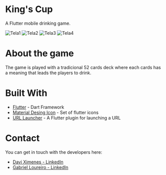 # King's Cup
A Flutter mobile drinking game.


![Tela1](https://user-images.githubusercontent.com/42789011/67626408-83c75a00-f821-11e9-88f3-cdf040da01e1.PNG)
![Tela2](https://user-images.githubusercontent.com/42789011/67626409-83c75a00-f821-11e9-8d1f-7f72d7d0ccc1.PNG)
![Tela3](https://user-images.githubusercontent.com/42789011/67626410-845ff080-f821-11e9-8129-221ba553edfd.PNG)
![Tela4](https://user-images.githubusercontent.com/42789011/67626411-845ff080-f821-11e9-9ae0-d15f02689db9.PNG)



# About the game
The game is played with a tradicional 52 cards deck where each cards has a meaning that leads the players to drink.



# Built With
* [Flutter](https://flutter.dev) - Dart Framework 
* [Material Desing Icon](https://pub.dev/packages/material_design_icons_flutter) - Set of flutter icons
* [URL Launcher](https://pub.dev/packages/url_launcher) - A Flutter plugin for launching a URL

# Contact
You can get in touch with the developers here:
  * [Davi Ximenes - LinkedIn](https://www.linkedin.com/in/daviximenes/)
  * [Gabriel Loureiro - LinkedIn](https://www.linkedin.com/in/gabriel-loureiro-962050161/)

